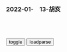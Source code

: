 ### 2022-01-　13-胡亥

```note
```

<table id="tbc" style="white-space:pre-wrap">
</table>
<button onclick="toggleb()">toggle</button>
<button onclick="loadparse()">loadparse</button>
<br>
<!-- 🌸<br>🍅-　-🍑<hr>🍀 -->
<pre>
<textarea rows="30" cols="100" style="display: none" id="tar">

<font size="2"><b>
六个大内侍卫打不过一个厨子，嘉庆帝终于看不下去了</b></font><br>
https://mbd.baidu.com/newspage/data/landingsuper?context=%7B%22nid%22%3A%22news_9568886268741308740%22%7D&n_type=-1&p_from=-1

八旗z度是清朝的gj支柱，八旗子弟一直是清廷内部的一个特殊阶层，不允许经商致富，只能靠朝廷的铁杆庄稼供养。然而，随着清朝疆域的奠定，原有的丰厚待遇无法再通过战时的圈地、劫掠等b力手段来维持，蛋糕只能做这么大，已经到头了。

嘉庆皇帝本人又是一个保守的君主，张口皇考，闭口祖宗，对于这项太祖开g时就定下的基本z度，碰也不敢碰，只能做些小修小补。就连颁布这些改g措施时，嘉庆皇帝态度也不甚坚决，遇到旗人的抵制，也不过写个文章回应一下，口吻唯唯诺诺，仿佛犯错一般。如此这般的整顿，失败也是情理之中了。

<font size="1" style="color:#DCDCDC"><b>2022/1/12 下午10:39:33</b></font><br>

<font size="2"><b>
黄巢虽然残暴，但他却为zg，拔掉了毒害我g近600年的“毒瘤”</b></font><br>
https://mbd.baidu.com/newspage/data/landingsuper?context=%7B%22nid%22%3A%22news_9029533170305329966%22%7D&n_type=-1&p_from=-1

他们在享有特q的同时一度把持朝z，以严格的阶级和家族门第为基础，一手操控着朝廷g员任免的z治大q，早就成为了sh前进的阻碍和毒瘤。

想当g先看家族和背景，不是门阀士族，不好意思你先回家“等消息”“有消息通知你”然后换上了一批又一批的世家子，真正做到了朝中大臣皆是名门贵胄（zhòu）出身。最可怕的是他们不仅掌握了q力还掌握了言l和书籍，对文化的发展和真实历史情况记录造成了不小的损失。

<font size="1" style="color:#DCDCDC"><b>2022/1/13 上午11:47:06</b></font><br>

<font size="2"><b>
韩国“恶魔姐妹”：姐姐一包坚果逼停飞机，妹妹一杯水泼掉2000亿</b></font><br>
https://mbd.baidu.com/newspage/data/landingsuper?context=%7B%22nid%22%3A%22news_9526467659806578918%22%7D&n_type=-1&p_from=-1

在父亲的溺爱与母亲的扭曲之下，三个含着金钥匙出生的幸运儿终于长成了危害sh的恶魔，导致整个家族沦为笑柄，被称为“怪兽家族”，受到万人唾骂，也葬送了两代人的基业。

<font size="1" style="color:#DCDCDC"><b>2022/1/13 下午9:50:26</b></font><br>

<font size="2"><b>
孔令w有多嚣张？当街打死巡j，在公园枪战，让高g给狗让座</b></font><br>
https://mbd.baidu.com/newspage/data/landingsuper?context=%7B%22nid%22%3A%22news_9061223328871725197%22%7D&n_type=-1&p_from=-1

孔令w从来没见过对自己这么不客气的人，她根本不听巡j阻拦，一踩油门，直接撞了过去，那个巡j当场被卷进了车轮底下，身受重伤。可是孔令w怒气上来，光是撞了人还不解气，她又下车掏出手枪，对着那巡j的要害就是一枪，可怜那巡j不明不白地死在了街头。

为了女儿，孔祥熙亲自出面，先是警告了所有报社不准报道这桩案子，又联系法院，给孔令w判了个无罪释放。这个结果让所有人感到愤怒，但是，愤怒又能如何？

龙三公子是龙云的三儿子龙绳曾，他的脾气倒是和孔令w出奇的一致，欺男霸女，胡作非为，恶人自有恶人磨，在zy公园，孔令w和出来度假的龙三公子狭路相逢。还真是巧了，那天双方都带着一帮狗腿子，又都带了枪，又恰好产生了冲突。

龙绳z被孔令伟的示威进一步激怒，他也拿出随身的配枪开始射击，于是两个恶霸就在人来人往的公园里互相发射子弹，幸亏他们俩的枪法都一般，否则只怕要酿成一场t杀。但是，还是有许多无辜qz在这场枪击案中负了伤。

陈济t和夫人来到登机处，才发现自己的位子被孔令w的两只宠物狗占着，陈济t不敢得罪孔令w，只能低声下气求她给自己留一个座位，但是孔令w却不屑一顾地说：“这座位是给我的狗留的，不是给你陈济t留的！”说罢就让警卫把陈济t夫妇赶下飞机，见陈济t面有愠色，孔令w直接拔枪指着陈济t的脑门问：“你到底下不下去？”

一而再再而三地闯祸，可是孔令w始终不知道收敛，反正不管她闯下多大的祸都不会伤及她半分，她之所以敢肆意妄为，正是知道自己站在q力的殿堂，对她而言，其他人如同蝼蚁一般，根本不值得她放在心上。

<font size="1" style="color:#DCDCDC"><b>2022/1/14 下午1:55:17</b></font><br>

<font size="2"><b>
g企老总竟然“自我奖励”：14年发了近3000万</b></font><br>
https://mbd.baidu.com/newspage/data/landingsuper?context=%7B%22nid%22%3A%22news_10077321387740333332%22%7D&n_type=-1&p_from=-1

欲随q长迷心窍，初心蜕变，使命错位

在单位大搞家长制，恣意妄为，疯狂敛财

此外，lsz还以劳苦功高为由，认为自己应有“额外分成”，专q独大，

<font size="1" style="color:#DCDCDC"><b>2022/1/12 下午12:11:55</b></font><br>

<font size="2"><b>
意味深长，托卡耶夫“感谢”前总统</b></font><br>
https://mbd.baidu.com/newspage/data/landingsuper?context=%7B%22nid%22%3A%22news_9126564096579821710%22%7D&n_type=-1&p_from=-1

他暗示，希望前总统纳扎尔巴耶夫及其亲信将财富分配给rm。

“感谢第一任总统……gj出现了一批超高利润的企业，还有一群即使按国际标准也非常富裕的人，”托卡耶夫称，“我觉得现在是时候了，他们应当为h萨克斯坦rm掏腰包，系统性地、习惯性地帮助他们。”

托卡耶夫宣布结束纳扎尔巴耶夫小女儿、41岁的阿利娅·纳扎尔巴耶娃（Aliya Nazarbayeva）垄断的私营性质的废旧物品回收事业。“这应当由g有企业来做，就像其他gj一样，”托卡耶夫称。

<font size="1" style="color:#DCDCDC"><b>2022/1/12 上午10:26:36</b></font><br>

<font size="2"><b>
杨恕：h萨克斯坦骚乱不排除外部势力，但主要原因在g内矛盾</b></font><br>
https://mbd.baidu.com/newspage/data/landingsuper?context=%7B%22nid%22%3A%22news_9093394291714922134%22%7D&n_type=-1&p_from=-1

当时j队、j察都开始倒戈了，还能再靠谁？托卡耶夫在j队和j察里是缺乏基础的。

在这之前，很多中亚媒体、e罗斯媒体在报道托卡耶夫时常在他名字前面加个形容词марионеточный（傀儡的）。
他借这个事情把q力抓到手，去掉了n扎尔巴耶夫的q力，同时平息了反zf力量，可谓一石三鸟。他会采取一系列措施保持sh的稳定，对h关系会继续发展。

<font size="1" style="color:#DCDCDC"><b>2022/1/13 上午11:32:46</b></font><br>

<font size="2"><b>
韩g总统朴正熙的最后一餐，心腹在饭桌上突然掏枪，向他扣下扳机,军事,军事历史,好看视频</b></font><br>
https://haokan.baidu.com/v?vid=13345006829242933746&sfrom=baidu-feed

<font size="1" style="color:#DCDCDC"><b>2022/1/18 上午10:57:18</b></font><br>

<font size="2"><b>
杀手：曾志伟上刻还给小弟讲笑话，下刻就把他送去见阎王，真的狠,影视,犯罪片,好看视频</b></font><br>
https://haokan.baidu.com/v?vid=556148150676270732&sfrom=baidu-feed

<font size="1" style="color:#DCDCDC"><b>2022/1/18 上午10:57:36</b></font><br>

</textarea>
</pre>
<!-- 🍀<br>🍑-　-🍅<hr>🌸 -->

```tip
```

<script src="https://cdn.jsdelivr.net/npm/jquery@3.5.1/dist/jquery.min.js"></script>

<link rel="stylesheet" href="https://cdn.jsdelivr.net/gh/fancyapps/fancybox@3.5.7/dist/jquery.fancybox.min.css" />
<script src="https://cdn.jsdelivr.net/gh/fancyapps/fancybox@3.5.7/dist/jquery.fancybox.min.js"></script>

<script type="text/javascript">

var __urlRegex = /(\b(https?|ftp|file):\/\/[-A-Z0-9+&@#\/%?=~_|!:,.;]*[-A-Z0-9+&@#\/%=~_|])/ig;
var __imgRegex = /\.(?:jpe?g|gif|png|webp)$/i;

loadparse();

function parseURL($string){

    var exp = __urlRegex;
    return $string.replace(exp,function(match){
            __imgRegex.lastIndex=0;
            if(__imgRegex.test(match)){
                return '<a data-fancybox="gallery" href="' + match.replace("/p=700", "")
                 + '"><img src="' + match.replace("/p=700", "/p=160x200")+'" width="64"></a>';
            }
            else{
                return '<a href="' + match + '" target="_blank">' + match + '</a>';
            }
        }
    );
}

function loadparse() {
  tbc.innerHTML = parseURL(tar.value);
}

function toggleb() {
  var x = document.getElementById("tar");
  if (x.style.display === "none") {
    x.style.display = "";
  } else {
    x.style.display = "none";
  }
}

</script>

